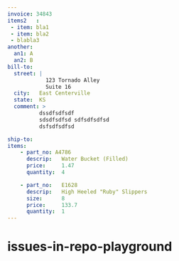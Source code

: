 ```yaml
---
invoice: 34843
items2   :
 - item: bla1
 - item: bla2
 - blabla3
another:
  an1: A
  an2: B
bill-to:
  street: |
            123 Tornado Alley
            Suite 16
  city:   East Centerville
  state:  KS
  comment: >
          dssdfsdfsdf
          sdsdfsdfsd sdfsdfsdfsd
          dsfsdfsdfsd

ship-to: 
items:
    - part_no: A4786   
      descrip:   Water Bucket (Filled)
      price:     1.47
      quantity:  4

    - part_no:   E1628
      descrip:   High Heeled "Ruby" Slippers
      size:      8
      price:     133.7
      quantity:  1
---
```


# issues-in-repo-playground

